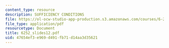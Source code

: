 ```yaml
---
content_type: resource
description: SUFFICIENCY CONDITIONS
file: https://ol-ocw-studio-app-production.s3.amazonaws.com/courses/6-252j-nonlinear-programming-spring-2003/47654ef3e969d491fb71d14aa3d35621_6252_slides12.pdf
file_type: application/pdf
resourcetype: Document
title: 6252_slides12.pdf
uid: 47654ef3-e969-d491-fb71-d14aa3d35621
---
```

